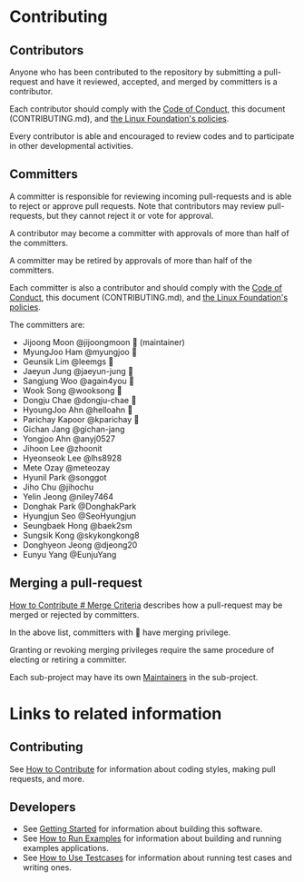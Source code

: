 # Contributing

## Contributors

Anyone who has been contributed to the repository by submitting a pull-request and have it reviewed, accepted, and merged by committers is a contributor.

Each contributor should comply with the [Code of Conduct](https://github.com/nnstreamer/nntrainer/blob/main/CODE_OF_CONDUCT.md), this document (CONTRIBUTING.md), and [the Linux Foundation's policies](http://lfprojects.org/policies/).

Every contributor is able and encouraged to review codes and to participate in other developmental activities.



## Committers

A committer is responsible for reviewing incoming pull-requests and is able to reject or approve pull requests. Note that contributors may review pull-requests, but they cannot reject it or vote for approval.

A contributor may become a committer with approvals of more than half of the committers. 

A committer may be retired by approvals of more than half of the committers.

Each committer is also a contributor and should comply with the [Code of Conduct](https://github.com/nnstreamer/nntrainer/blob/main/CODE_OF_CONDUCT.md), this document (CONTRIBUTING.md), and [the Linux Foundation's policies](http://lfprojects.org/policies/).

The committers are:

* Jijoong Moon @jijoongmoon :beer: (maintainer)
* MyungJoo Ham @myungjoo :beer:
* Geunsik Lim @leemgs :beer:
* Jaeyun Jung @jaeyun-jung :beer:
* Sangjung Woo @again4you :beer:
* Wook Song @wooksong :beer:
* Dongju Chae @dongju-chae :beer:
* HyoungJoo Ahn @helloahn :beer:
* Parichay Kapoor @kparichay :beer:
* Gichan Jang @gichan-jang
* Yongjoo Ahn @anyj0527
* Jihoon Lee @zhoonit
* Hyeonseok Lee @lhs8928
* Mete Ozay @meteozay
* Hyunil Park @songgot
* Jiho Chu @jihochu
* Yelin Jeong @niley7464
* Donghak Park @DonghakPark
* Hyungjun Seo @SeoHyungjun
* Seungbaek Hong @baek2sm
* Sungsik Kong @skykongkong8
* Donghyeon Jeong @djeong20
* Eunyu Yang @EunjuYang

## Merging a pull-request

[How to Contribute # Merge Criteria](docs/contributing.md#merge-criteria) describes how a pull-request may be merged or rejected by committers.

In the above list, committers with :beer: have merging privilege.

Granting or revoking merging privileges require the same procedure of electing or retiring a committer.

Each sub-project may have its own [Maintainers](MAINTAINERS.md#maintainer) in the sub-project.


# Links to related information

## Contributing

See [How to Contribute](docs/contributing.md) for information about coding styles, making pull requests, and more.

## Developers

- See [Getting Started](docs/getting-started.md) for information about building this software.
- See [How to Run Examples](docs/how-to-run-examples.md) for information about building and running examples applications.
- See [How to Use Testcases](docs/how-to-use-testcases.md) for information about running test cases and writing ones.
